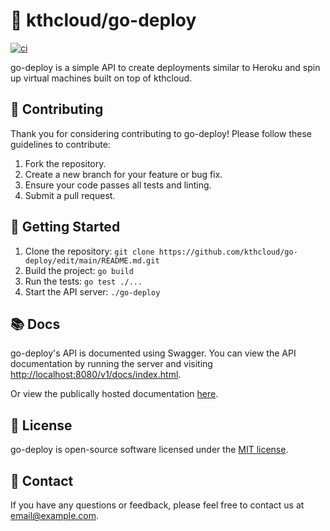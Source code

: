 # 🚀 kthcloud/go-deploy
[![ci](https://github.com/kthcloud/go-deploy/actions/workflows/docker-image.yml/badge.svg)](https://github.com/kthcloud/go-deploy/actions/workflows/docker-image.yml)

go-deploy is a simple API to create deployments similar to Heroku and spin up virtual machines built on top of kthcloud.

## 🤝 Contributing

Thank you for considering contributing to go-deploy! Please follow these guidelines to contribute:

1. Fork the repository.
2. Create a new branch for your feature or bug fix.
3. Ensure your code passes all tests and linting.
4. Submit a pull request.

## 🚀 Getting Started

1. Clone the repository: `git clone https://github.com/kthcloud/go-deploy/edit/main/README.md.git`
2. Build the project: `go build`
3. Run the tests: `go test ./...`
4. Start the API server: `./go-deploy`

## 📚 Docs
go-deploy's API is documented using Swagger. You can view the API documentation by running the server and visiting [http://localhost:8080/v1/docs/index.html](http://localhost:8080/deploy/v1/docs/index.html). 

Or view the publically hosted documentation [here](https://api.cloud.cbh.kth.se/deploy/v1/docs/index.html).

## 📝 License

go-deploy is open-source software licensed under the [MIT license](https://opensource.org/licenses/MIT).

## 📧 Contact

If you have any questions or feedback, please feel free to contact us at [email@example.com](mailto:email@example.com).
